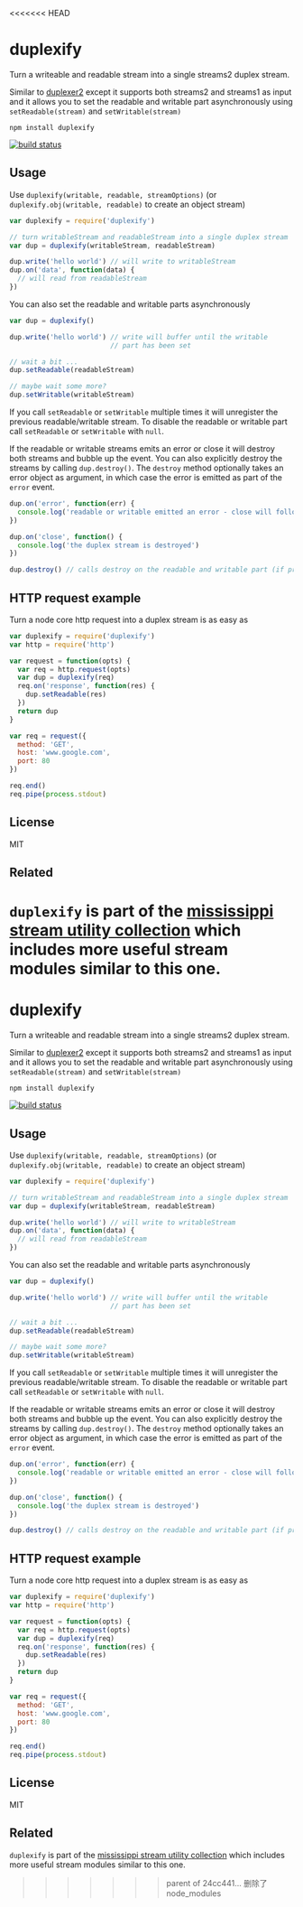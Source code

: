 <<<<<<< HEAD
# duplexify

Turn a writeable and readable stream into a single streams2 duplex stream.

Similar to [duplexer2](https://github.com/deoxxa/duplexer2) except it supports both streams2 and streams1 as input
and it allows you to set the readable and writable part asynchronously using `setReadable(stream)` and `setWritable(stream)`

```
npm install duplexify
```

[![build status](http://img.shields.io/travis/mafintosh/duplexify.svg?style=flat)](http://travis-ci.org/mafintosh/duplexify)

## Usage

Use `duplexify(writable, readable, streamOptions)` (or `duplexify.obj(writable, readable)` to create an object stream)

``` js
var duplexify = require('duplexify')

// turn writableStream and readableStream into a single duplex stream
var dup = duplexify(writableStream, readableStream)

dup.write('hello world') // will write to writableStream
dup.on('data', function(data) {
  // will read from readableStream
})
```

You can also set the readable and writable parts asynchronously

``` js
var dup = duplexify()

dup.write('hello world') // write will buffer until the writable
                         // part has been set

// wait a bit ...
dup.setReadable(readableStream)

// maybe wait some more?
dup.setWritable(writableStream)
```

If you call `setReadable` or `setWritable` multiple times it will unregister the previous readable/writable stream.
To disable the readable or writable part call `setReadable` or `setWritable` with `null`.

If the readable or writable streams emits an error or close it will destroy both streams and bubble up the event.
You can also explicitly destroy the streams by calling `dup.destroy()`. The `destroy` method optionally takes an
error object as argument, in which case the error is emitted as part of the `error` event.

``` js
dup.on('error', function(err) {
  console.log('readable or writable emitted an error - close will follow')
})

dup.on('close', function() {
  console.log('the duplex stream is destroyed')
})

dup.destroy() // calls destroy on the readable and writable part (if present)
```

## HTTP request example

Turn a node core http request into a duplex stream is as easy as

``` js
var duplexify = require('duplexify')
var http = require('http')

var request = function(opts) {
  var req = http.request(opts)
  var dup = duplexify(req)
  req.on('response', function(res) {
    dup.setReadable(res)
  })
  return dup
}

var req = request({
  method: 'GET',
  host: 'www.google.com',
  port: 80
})

req.end()
req.pipe(process.stdout)
```

## License

MIT

## Related

`duplexify` is part of the [mississippi stream utility collection](https://github.com/maxogden/mississippi) which includes more useful stream modules similar to this one.
=======
# duplexify

Turn a writeable and readable stream into a single streams2 duplex stream.

Similar to [duplexer2](https://github.com/deoxxa/duplexer2) except it supports both streams2 and streams1 as input
and it allows you to set the readable and writable part asynchronously using `setReadable(stream)` and `setWritable(stream)`

```
npm install duplexify
```

[![build status](http://img.shields.io/travis/mafintosh/duplexify.svg?style=flat)](http://travis-ci.org/mafintosh/duplexify)

## Usage

Use `duplexify(writable, readable, streamOptions)` (or `duplexify.obj(writable, readable)` to create an object stream)

``` js
var duplexify = require('duplexify')

// turn writableStream and readableStream into a single duplex stream
var dup = duplexify(writableStream, readableStream)

dup.write('hello world') // will write to writableStream
dup.on('data', function(data) {
  // will read from readableStream
})
```

You can also set the readable and writable parts asynchronously

``` js
var dup = duplexify()

dup.write('hello world') // write will buffer until the writable
                         // part has been set

// wait a bit ...
dup.setReadable(readableStream)

// maybe wait some more?
dup.setWritable(writableStream)
```

If you call `setReadable` or `setWritable` multiple times it will unregister the previous readable/writable stream.
To disable the readable or writable part call `setReadable` or `setWritable` with `null`.

If the readable or writable streams emits an error or close it will destroy both streams and bubble up the event.
You can also explicitly destroy the streams by calling `dup.destroy()`. The `destroy` method optionally takes an
error object as argument, in which case the error is emitted as part of the `error` event.

``` js
dup.on('error', function(err) {
  console.log('readable or writable emitted an error - close will follow')
})

dup.on('close', function() {
  console.log('the duplex stream is destroyed')
})

dup.destroy() // calls destroy on the readable and writable part (if present)
```

## HTTP request example

Turn a node core http request into a duplex stream is as easy as

``` js
var duplexify = require('duplexify')
var http = require('http')

var request = function(opts) {
  var req = http.request(opts)
  var dup = duplexify(req)
  req.on('response', function(res) {
    dup.setReadable(res)
  })
  return dup
}

var req = request({
  method: 'GET',
  host: 'www.google.com',
  port: 80
})

req.end()
req.pipe(process.stdout)
```

## License

MIT

## Related

`duplexify` is part of the [mississippi stream utility collection](https://github.com/maxogden/mississippi) which includes more useful stream modules similar to this one.
>>>>>>> parent of 24cc441... 删除了node_modules
